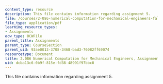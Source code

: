 ```yaml
---
content_type: resource
description: This file contains information regarding assignment 5.
file: /courses/2-086-numerical-computation-for-mechanical-engineers-fall-2014/dcba13c60b9f815efd3848991f97bbc0_MIT2_086F14_Assignment_5.pdf
file_type: application/pdf
learning_resource_types:
- Assignments
ocw_type: OCWFile
parent_title: Assignments
parent_type: CourseSection
parent_uid: 93ae0013-3708-3468-bad3-76082ff69074
resourcetype: Document
title: 2.086 Numerical Computation for Mechanical Engineers, Assignment 5
uid: dcba13c6-0b9f-815e-fd38-48991f97bbc0
---
```

This file contains information regarding assignment 5.

